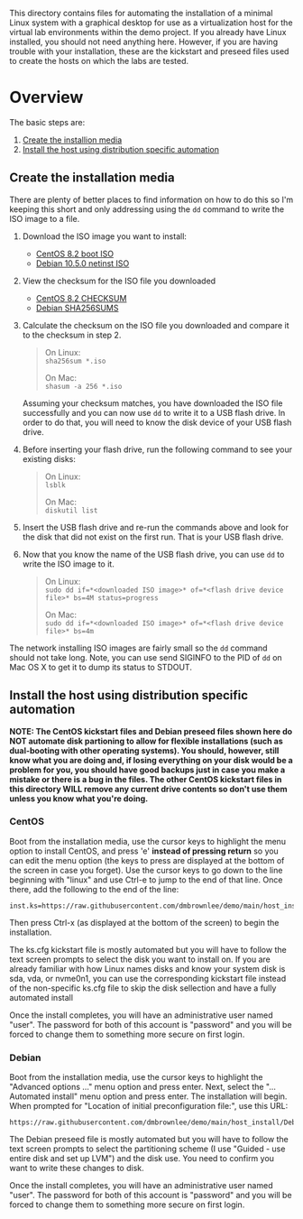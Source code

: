 This directory contains files for automating the installation of a minimal Linux system with a graphical desktop for use as a virtualization host for the virtual lab environments within the demo project.  If you already have Linux installed, you should not need anything here.  However, if you are having trouble with your installation, these are the kickstart and preseed files used to create the hosts on which the labs are tested.

# Overview
The basic steps are:
1. [Create the installion media](https://github.com/dmbrownlee/demo/blob/main/host_install/README.md#create-the-installation-media)
2. [Install the host using distribution specific automation](https://github.com/dmbrownlee/demo/blob/main/host_install/README.md#install-the-host-using-distribution-specific-automation)

## Create the installation media
There are plenty of better places to find information on how to do this so I'm keeping this short and only addressing using the ```dd``` command to write the ISO image to a file.
1. Download the ISO image you want to install:
    - [CentOS 8.2 boot ISO](http://distro.ibiblio.org/centos/8.2.2004/isos/x86_64/CentOS-8.2.2004-x86_64-boot.iso)
    - [Debian 10.5.0 netinst ISO](https://cdimage.debian.org/mirror/cdimage/archive/10.5.0/amd64/iso-cd/debian-10.5.0-amd64-netinst.iso)
2. View the checksum for the ISO file you downloaded
    - [CentOS 8.2 CHECKSUM](http://distro.ibiblio.org/centos/8.2.2004/isos/x86_64/CHECKSUM)
    - [Debian SHA256SUMS](https://cdimage.debian.org/mirror/cdimage/archive/10.5.0/amd64/iso-cd/SHA256SUMS)
3. Calculate the checksum on the ISO file you downloaded and compare it to the checksum in step 2.
    > On Linux:  
    > ```sha256sum *.iso```  
    >
    > On Mac:  
    > ```shasum -a 256 *.iso```  

    Assuming your checksum matches, you have downloaded the ISO file successfully and you can now use ```dd``` to write it to a USB flash drive.  In order to do that, you will need to know the disk device of your USB flash drive.
4. Before inserting your flash drive, run the following command to see your existing disks:
    > On Linux:  
    > ```lsblk```  
    >
    > On Mac:  
    > ```diskutil list```  
5. Insert the USB flash drive and re-run the commands above and look for the disk that did not exist on the first run.  That is your USB flash drive.
6. Now that you know the name of the USB flash drive, you can use ```dd``` to write the ISO image to it.
    > On Linux:  
    > ```sudo dd if=*<downloaded ISO image>* of=*<flash drive device file>* bs=4M status=progress```  
    >
    > On Mac:  
    > ```sudo dd if=*<downloaded ISO image>* of=*<flash drive device file>* bs=4m```  

The network installing ISO images are fairly small so the ```dd``` command should not take long.  Note, you can use send SIGINFO to the PID of ```dd``` on Mac OS X to get it to dump its status to STDOUT.

## Install the host using distribution specific automation
**NOTE: The CentOS kickstart files and Debian preseed files shown here do NOT automate disk partioning to allow for flexible installations (such as dual-booting with other operating systems).  You should, however, still know what you are doing and, if losing everything on your disk would be a problem for you, you should have good backups just in case you make a mistake or there is a bug in the files.  The other CentOS kickstart files in this directory WILL remove any current drive contents so don't use them unless you know what you're doing.**

### CentOS
Boot from the installation media, use the cursor keys to highlight the menu option to install CentOS, and press 'e' __instead of pressing return__ so you can edit the menu option (the keys to press are displayed at the bottom of the screen in case you forget).  Use the cursor keys to go down to the line beginning with "linux" and use Ctrl-e to jump to the end of that line.  Once there, add the following to the end of the line:
```
inst.ks=https://raw.githubusercontent.com/dmbrownlee/demo/main/host_install/CentOS/ks.cfg
```
Then press Ctrl-x (as displayed at the bottom of the screen) to begin the installation.

The ks.cfg kickstart file is mostly automated but you will have to follow the text screen prompts to select the disk you want to install on.  If you are already familiar with how Linux names disks and know your system disk is sda, vda, or nvme0n1, you can use the corresponding kickstart file instead of the non-specific ks.cfg file to skip the disk sellection and have a fully automated install

Once the install completes, you will have an administrative user named "user".  The password for both of this account is "password" and you will be forced to change them to something more secure on first login.

### Debian
Boot from the installation media, use the cursor keys to highlight the "Advanced options ..." menu option and press enter.  Next, select the "... Automated install" menu option and press enter.  The installation will begin.  When prompted for "Location of initial preconfiguration file:", use this URL:
```
https://raw.githubusercontent.com/dmbrownlee/demo/main/host_install/Debian/preseed.cfg
```
The Debian preseed file is mostly automated but you will have to follow the text screen prompts to select the partitioning scheme (I use "Guided - use entire disk and set up LVM") and the disk use.  You need to confirm you want to write these changes to disk.

Once the install completes, you will have an administrative user named "user".  The password for both of this account is "password" and you will be forced to change them to something more secure on first login.

